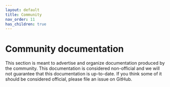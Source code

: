 ```yaml
---
layout: default
title: Community
nav_order: 11
has_children: true
---
```


# Community documentation

This section is meant to advertise and organize documentation produced
by the community. This documentation is considered non-official and we
will not guarantee that this documentation is up-to-date. If you think
some of it should be considered official, please file an issue on GitHub.
